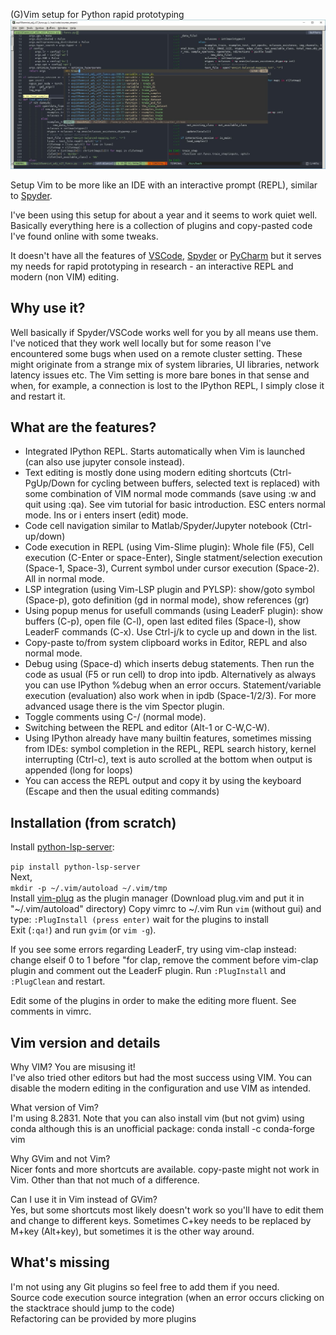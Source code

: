 (G)Vim setup for Python rapid prototyping
![goto symbol](/sshot.jpg)


Setup Vim to be more like an IDE with an interactive prompt (REPL), similar to [Spyder](https://www.spyder-ide.org/).

I've been using this setup for about a year and it seems to work quiet well. Basically everything here is a collection of plugins and copy-pasted code I've found online with some tweaks.

It doesn't have all the features of [VSCode](https://code.visualstudio.com/), [Spyder](https://www.spyder-ide.org/) or [PyCharm](https://www.jetbrains.com/pycharm/) but it serves my needs for rapid prototyping in research - an interactive REPL and modern (non VIM) editing.

## Why use it?
Well basically if Spyder/VSCode works well for you by all means use them. I've noticed that they work well locally but for some reason I've encountered some bugs when used on a remote cluster setting. These might originate from a strange mix of system libraries, UI libraries, network latency issues etc. The Vim setting is more bare bones in that sense and when, for example, a connection is lost to the IPython REPL, I simply close it and restart it.

## What are the features?
* Integrated IPython REPL. Starts automatically when Vim is launched (can also use jupyter console instead).  
* Text editing is mostly done using modern editing shortcuts (Ctrl-PgUp/Down for cycling between buffers, selected text is replaced) with some combination of VIM normal mode commands (save using :w and quit using :qa). See vim tutorial for basic introduction. ESC enters normal mode. Ins or i enters insert (edit) mode.  
* Code cell navigation similar to Matlab/Spyder/Jupyter notebook (Ctrl-up/down)  
* Code execution in REPL (using Vim-Slime plugin): Whole file (F5), Cell execution (C-Enter or space-Enter), Single statment/selection execution (Space-1, Space-3), Current symbol under cursor execution (Space-2). All in normal mode.  
* LSP integration (using Vim-LSP plugin and PYLSP): show/goto symbol (Space-p), goto definition (gd in normal mode), show references (gr)  
* Using popup menus for usefull commands (using LeaderF plugin): show buffers (C-p), open file (C-l), open last edited files (Space-l), show LeaderF commands (C-x). Use Ctrl-j/k to cycle up and down in the list.  
* Copy-paste to/from system clipboard works in Editor, REPL and also normal mode.  
* Debug using (Space-d) which inserts debug statements. Then run the code as usual (F5 or run cell) to drop into ipdb. Alternatively as always you can use IPython %debug when an error occurs. Statement/variable execution (evaluation) also work when in ipdb (Space-1/2/3). For more advanced usage there is the vim Spector plugin.  
* Toggle comments using C-/ (normal mode). 
* Switching between the REPL and editor (Alt-1 or C-W,C-W).  
* Using IPython already have many builtin features, sometimes missing from IDEs: symbol completion in the REPL, REPL search history, kernel interrupting (Ctrl-c), text is auto scrolled at the bottom when output is appended (long for loops)  
* You can access the REPL output and copy it by using the keyboard (Escape and then the usual editing commands)  

## Installation (from scratch)
Install [python-lsp-server](https://github.com/python-lsp/python-lsp-server):

`pip install python-lsp-server`  
Next,  
`mkdir -p ~/.vim/autoload ~/.vim/tmp`  
Install [vim-plug](https://github.com/junegunn/vim-plug) as the plugin manager (Download plug.vim and put it in "~/.vim/autoload" directory)
Copy vimrc to ~/.vim
Run `vim` (without gui) and type: 
`:PlugInstall (press enter)`
wait for the plugins to install  
Exit (`:qa!`) and run `gvim` (or `vim -g`).

If you see some errors regarding LeaderF, try using vim-clap instead: change elseif 0 to 1 before "for clap, remove the comment before vim-clap plugin and comment out the LeaderF plugin. Run `:PlugInstall` and `:PlugClean` and restart.

Edit some of the plugins in order to make the editing more fluent. See comments in vimrc.

## Vim version and details
Why VIM? You are misusing it!  
I've also tried other editors but had the most success using VIM. You can disable the modern editing in the configuration and use VIM as intended.

What version of Vim?  
I'm using 8.2831. Note that you can also install vim (but not gvim) using conda although this is an unofficial package:
conda install -c conda-forge vim

Why GVim and not Vim?  
Nicer fonts and more shortcuts are available.  copy-paste might not work in Vim. Other than that not much of a difference.

Can I use it in Vim instead of GVim?  
Yes, but some shortcuts most likely doesn't work so you'll have to edit them and change to different keys. Sometimes C+key needs to be replaced by M+key (Alt+key), but sometimes it is the other way around. 

## What's missing
I'm not using any Git plugins so feel free to add them if you need.  
Source code execution source integration (when an error occurs clicking on the stacktrace should jump to the code)  
Refactoring can be provided by more plugins  